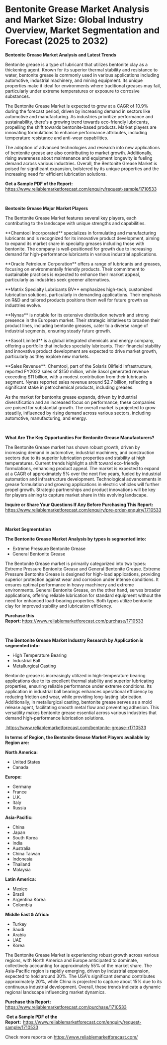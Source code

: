 <p><h1>Bentonite Grease Market Analysis and Market Size: Global Industry Overview, Market Segmentation and Forecast (2025 to 2032)</h1></p><p><strong>Bentonite Grease Market Analysis and Latest Trends</strong></p>
<p><p>Bentonite grease is a type of lubricant that utilizes bentonite clay as a thickening agent. Known for its superior thermal stability and resistance to water, bentonite grease is commonly used in various applications including automotive, industrial machinery, and mining equipment. Its unique properties make it ideal for environments where traditional greases may fail, particularly under extreme temperatures or exposure to corrosive substances.</p><p>The Bentonite Grease Market is expected to grow at a CAGR of 10.9% during the forecast period, driven by increasing demand in sectors like automotive and manufacturing. As industries prioritize performance and sustainability, there's a growing trend towards eco-friendly lubricants, propelling the shift towards bentonite-based products. Market players are innovating formulations to enhance performance attributes, including temperature resistance and anti-wear capabilities.</p><p>The adoption of advanced technologies and research into new applications of bentonite grease are also contributing to market growth. Additionally, rising awareness about maintenance and equipment longevity is fueling demand across various industries. Overall, the Bentonite Grease Market is poised for significant expansion, bolstered by its unique properties and the increasing need for efficient lubrication solutions.</p></p>
<p><strong>Get a Sample PDF of the Report:&nbsp;</strong> <a href="https://www.reliablemarketforecast.com/enquiry/request-sample/1710533?utm_campaign=1743&utm_medium=2&utm_source=Github&utm_content=ia&utm_term=10012025&utm_id=bentonite-grease">https://www.reliablemarketforecast.com/enquiry/request-sample/1710533</a></p>
<p>&nbsp;</p>
<p><strong>Bentonite Grease Major Market Players</strong></p>
<p><p>The Bentonite Grease Market features several key players, each contributing to the landscape with unique strengths and capabilities. </p><p>**Chemtool Incorporated** specializes in formulating and manufacturing lubricants and is recognized for its innovative product development, aiming to expand its market share in specialty greases including those with bentonite. The company is well-positioned for growth due to increasing demand for high-performance lubricants in various industrial applications.</p><p>**Oracle Petroleum Corporation** offers a range of lubricants and greases, focusing on environmentally friendly products. Their commitment to sustainable practices is expected to enhance their market appeal, particularly as industries seek greener alternatives.</p><p>**Matrix Specialty Lubricants BV** emphasizes high-tech, customized lubrication solutions, particularly in demanding applications. Their emphasis on R&D and tailored products positions them well for future growth as industries evolve.</p><p>**Nynas** is notable for its extensive distribution network and strong presence in the European market. Their strategic initiatives to broaden their product lines, including bentonite greases, cater to a diverse range of industrial segments, ensuring steady future growth.</p><p>**Sasol Limited** is a global integrated chemicals and energy company, offering a portfolio that includes specialty lubricants. Their financial stability and innovative product development are expected to drive market growth, particularly as they explore new markets.</p><p>**Sales Revenue**: Chemtool, part of the Solaris Oilfield Infrastructure, reported FY2022 sales of $150 million, while Sasol generated revenue exceeding $11 billion, with a modest contribution from their lubricants segment. Nynas reported sales revenue around $2.7 billion, reflecting a significant stake in petrochemical products, including greases.</p><p>As the market for bentonite grease expands, driven by industrial diversification and an increased focus on performance, these companies are poised for substantial growth. The overall market is projected to grow steadily, influenced by rising demand across various sectors, including automotive, manufacturing, and energy.</p></p>
<p>&nbsp;</p>
<p><strong>What Are The Key Opportunities For Bentonite Grease Manufacturers?</strong></p>
<p><p>The Bentonite Grease market has shown robust growth, driven by increasing demand in automotive, industrial machinery, and construction sectors due to its superior lubrication properties and stability at high temperatures. Current trends highlight a shift toward eco-friendly formulations, enhancing product appeal. The market is expected to expand at a CAGR of approximately 5% over the next five years, fueled by industrial automation and infrastructure development. Technological advancements in grease formulation and growing applications in electric vehicles will further propel growth. Strategic partnerships and product innovations will be key for players aiming to capture market share in this evolving landscape.</p></p>
<p><strong>Inquire or Share Your Questions If Any Before Purchasing This Report:</strong> <a href="https://www.reliablemarketforecast.com/enquiry/pre-order-enquiry/1710533?utm_campaign=1743&utm_medium=2&utm_source=Github&utm_content=ia&utm_term=10012025&utm_id=bentonite-grease">https://www.reliablemarketforecast.com/enquiry/pre-order-enquiry/1710533</a></p>
<p>&nbsp;</p>
<p><strong>Market Segmentation</strong></p>
<p><strong>The Bentonite Grease Market Analysis by types is segmented into:</strong></p>
<p><ul><li>Extreme Pressure Bentonite Grease</li><li>General Bentonite Grease</li></ul></p>
<p><p>The Bentonite Grease market is primarily categorized into two types: Extreme Pressure Bentonite Grease and General Bentonite Grease. Extreme Pressure Bentonite Grease is designed for high-load applications, providing superior protection against wear and corrosion under intense conditions. It ensures optimal performance in heavy machinery and extreme environments. General Bentonite Grease, on the other hand, serves broader applications, offering reliable lubrication for standard equipment without the need for enhanced load-bearing properties. Both types utilize bentonite clay for improved stability and lubrication efficiency.</p></p>
<p><strong>Purchase this Report:&nbsp;</strong><a href="https://www.reliablemarketforecast.com/purchase/1710533?utm_campaign=1743&utm_medium=2&utm_source=Github&utm_content=ia&utm_term=10012025&utm_id=bentonite-grease">https://www.reliablemarketforecast.com/purchase/1710533</a></p>
<p>&nbsp;</p>
<p><strong>The Bentonite Grease Market Industry Research by Application is segmented into:</strong></p>
<p><ul><li>High Temperature Bearing</li><li>Industrial Ball</li><li>Metallurgical Casting</li></ul></p>
<p><p>Bentonite grease is increasingly utilized in high-temperature bearing applications due to its excellent thermal stability and superior lubricating properties, ensuring reliable performance under extreme conditions. Its application in industrial ball bearings enhances operational efficiency by reducing friction and wear, while providing long-lasting lubrication. Additionally, in metallurgical casting, bentonite grease serves as a mold release agent, facilitating smooth metal flow and preventing adhesion. This versatility makes bentonite grease essential across various industries that demand high-performance lubrication solutions.</p></p>
<p><a href="https://www.reliablemarketforecast.com/bentonite-grease-r1710533?utm_campaign=1743&utm_medium=2&utm_source=Github&utm_content=ia&utm_term=10012025&utm_id=bentonite-grease">&nbsp;https://www.reliablemarketforecast.com/bentonite-grease-r1710533</a></p>
<p><strong>In terms of Region, the Bentonite Grease Market Players available by Region are:</strong></p>
<p>
    <p> <strong> North America: </strong>
        <ul>
            <li>United States</li>
            <li>Canada</li>
        </ul>
        </p> 
    <p> <strong> Europe: </strong>
        <ul>
            <li>Germany</li>
            <li>France</li>
            <li>U.K.</li>
            <li>Italy</li>
            <li>Russia</li>
        </ul>
        </p> 
    <p> <strong> Asia-Pacific: </strong>
        <ul>
            <li>China</li>
            <li>Japan</li>
            <li>South Korea</li>
            <li>India</li>
            <li>Australia</li>
            <li>China Taiwan</li>
            <li>Indonesia</li>
            <li>Thailand</li>
            <li>Malaysia</li>
        </ul>
        </p> 
    <p> <strong> Latin America: </strong>
        <ul>
            <li>Mexico</li>
            <li>Brazil</li>
            <li>Argentina Korea</li>
            <li>Colombia</li>
        </ul>
        </p> 
    <p> <strong> Middle East & Africa: </strong>
        <ul>
            <li>Turkey</li>
            <li>Saudi</li>
            <li>Arabia</li>
            <li>UAE</li>
            <li>Korea</li>
        </ul>
    </p>
    </p>
<p><p>The Bentonite Grease Market is experiencing robust growth across various regions, with North America and Europe anticipated to dominate, collectively accounting for approximately 55% of the market share. The Asia-Pacific region is rapidly emerging, driven by industrial expansion, expected to hold around 30%. The USA's significant demand contributes approximately 20%, while China is projected to capture about 15% due to its continuous industrial development. Overall, these trends indicate a dynamic regional landscape influencing market dynamics.</p></p>
<p><strong>Purchase this Report: </strong><a href="https://www.reliablemarketforecast.com/purchase/1710533?utm_campaign=1743&utm_medium=2&utm_source=Github&utm_content=ia&utm_term=10012025&utm_id=bentonite-grease">https://www.reliablemarketforecast.com/purchase/1710533</a></p>
<p>&nbsp;<strong>Get a Sample PDF of the Report:&nbsp;&nbsp;</strong><a href="https://www.reliablemarketforecast.com/enquiry/request-sample/1710533?utm_campaign=1743&utm_medium=2&utm_source=Github&utm_content=ia&utm_term=10012025&utm_id=bentonite-grease">https://www.reliablemarketforecast.com/enquiry/request-sample/1710533</a></p>
<p><strong></strong></p>
<p>Check more reports on <a href="https://www.reliablemarketforecast.com/?utm_campaign=1743&utm_medium=2&utm_source=Github&utm_content=ia&utm_term=10012025&utm_id=bentonite-grease">https://www.reliablemarketforecast.com/</a></p>